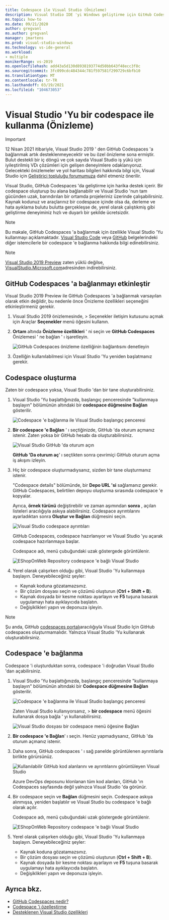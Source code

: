 ```yaml
---
title: Codespace ile Visual Studio (Önizleme)
description: Visual Studio IDE 'yi Windows geliştirme için GitHub Codespaces ile kullanma hakkında bilgi edinin.
ms.topic: how-to
ms.date: 09/21/2020
author: gregvanl
ms.author: gregvanl
manager: jmartens
ms.prod: visual-studio-windows
ms.technology: vs-ide-general
ms.workload:
- multiple
monikerRange: vs-2019
ms.openlocfilehash: add43a5d130d8938193774d50bb643f48ecc3f8c
ms.sourcegitcommit: 3fc099cdc484344c781f597581f299729c6bfb10
ms.translationtype: MT
ms.contentlocale: tr-TR
ms.lasthandoff: 03/19/2021
ms.locfileid: "104673053"
---
```

# <a name="how-to-use-visual-studio-with-a-codespace-preview"></a>Visual Studio 'Yu bir codespace ile kullanma (Önizleme)

> [!Important] 
> 12 Nisan 2021 itibariyle, Visual Studio 2019 ' den GitHub Codespaces 'a bağlanmak artık desteklenmeyecektir ve bu özel önizleme sona ermiştir. Bulut destekli bir iç döngü ve çok sayıda Visual Studio iş yükü için iyileştirilmiş VDı çözümleri için gelişen deneyimlere odaklanıyoruz. Gelecekteki önizlemeler ve yol haritası bilgileri hakkında bilgi için, Visual Studio için [Geliştirici topluluğu forumumuza](https://developercommunity.visualstudio.com/home) dahil etmeniz önerilir. 

Visual Studio, GitHub Codespaces 'da geliştirme için harika destek içerir. Bir codespace oluşturup bu alana bağlanabilir ve Visual Studio 'nun tam gücünden uzak, barındırılan bir ortamda projeleriniz üzerinde çalışabilirsiniz. Kaynak kodunuz ve araçlarınız bir codespace içinde olsa da, derleme ve hata ayıklama bulutu bulutta gerçekleşse de, yerel olarak çalıştıkmiş gibi geliştirme deneyiminiz hızlı ve duyarlı bir şekilde ücretsizdir.

> [!NOTE]
> Bu makale, GitHub Codespaces 'a bağlanmak için özellikle Visual Studio 'Yu kullanmayı açıklamaktadır. [Visual Studio Code](https://docs.github.com/github/developing-online-with-codespaces/connecting-to-your-codespace-from-visual-studio-code) veya [GitHub](https://docs.github.com/github/developing-online-with-codespaces/developing-in-a-codespace) belgelerindeki diğer istemcilerle bir codespace 'e bağlanma hakkında bilgi edinebilirsiniz.

> [!NOTE]
> [Visual Studio 2019 Preview](https://aka.ms/vspreview) zaten yüklü değilse, [VisualStudio.Microsoft.com](https://aka.ms/vspreview)adresinden indirebilirsiniz.

## <a name="enable-connect-to-github-codespaces"></a>GitHub Codespaces 'a bağlanmayı etkinleştir

Visual Studio 2019 Preview ile GitHub Codespaces 'a bağlanmak varsayılan olarak etkin değildir, bu nedenle önce Önizleme özellikleri seçeneğini etkinleştirmeniz gerekir.

1. Visual Studio 2019 önizlemesinde,   >  Seçenekler iletişim kutusunu açmak için Araçlar **Seçenekler** menü öğesini kullanın.

2. **Ortam** altında **Önizleme özellikleri** ' ni seçin ve **GitHub Codespaces** Önizlemesi ' ne bağlan ' ı işaretleyin.

   ![GitHub Codespaces önizleme özelliğinin bağlantısını denetleyin](media/connect-to-github-codespaces-preview-feature.png)

3. Özelliğin kullanılabilmesi için Visual Studio 'Yu yeniden başlatmanız gerekir.

## <a name="create-a-codespace"></a>Codespace oluşturma

Zaten bir codespace yoksa, Visual Studio 'dan bir tane oluşturabilirsiniz.

1. Visual Studio 'Yu başlattığınızda, başlangıç penceresinde "kullanmaya başlayın" bölümünün altındaki bir **codespace düğmesine Bağlan** gösterilir.

   ![Codespace 'e bağlanma ile Visual Studio başlangıç penceresi](media/visual-studio-start-window.png)

2. **Bir codespace 'e Bağlan** ' ı seçtiğinizde, GitHub 'da oturum açmanız istenir. Zaten yoksa bir GitHub hesabı da oluşturabilirsiniz.

   ![Visual Studio GitHub 'da oturum açın](media/visual-studio-sign-in-to-github.png)

   **GitHub 'Da oturum aç**' ı seçtikten sonra çevrimiçi GitHub oturum açma iş akışını izleyin.

3. Hiç bir codespace oluşturmadıysanız, sizden bir tane oluşturmanız istenir.

   "Codespace details" bölümünde, bir **Depo URL 'si** sağlamanız gerekir. GitHub Codespaces, belirtilen depoyu oluşturma sırasında codespace 'e kopyalar.

   Ayrıca, **örnek türünü** değiştirebilir ve zaman aşımından **sonra** , açılan listeleri aracılığıyla askıya alabilirsiniz. Codespace ayrıntılarını ayarladıktan sonra **Oluştur ve Bağlan** düğmesini seçin.

   ![Visual Studio codespace ayrıntıları](media/visual-studio-codespace-details.png)

   GitHub Codespaces, codespace hazırlanıyor ve Visual Studio 'yu açarak codespace hazırlanmaya başlar.

   Codespace adı, menü çubuğundaki uzak göstergede görüntülenir.

   ![EShopOnWeb Repository codespace 'e bağlı Visual Studio](media/visual-studio-eshoponweb-codespace.png)

4. Yerel olarak çalışırken olduğu gibi, Visual Studio 'Yu kullanmaya başlayın. Deneyebileceğiniz şeyler:

   * Kaynak koduna gözatamazsınız.
   * Bir çözüm dosyası seçin ve çözümü oluşturun (**Ctrl + Shift + B**).
   * Kaynak dosyada bir kesme noktası ayarlayın ve **F5** tuşuna basarak uygulamayı hata ayıklayıcıda başlatın.
   * Değişiklikleri yapın ve deponuza işleyin.   

> [!NOTE]
> Şu anda, GitHub [codespaces portalı](https://github.com/codespaces)aracılığıyla Visual Studio Için GitHub codespaces oluşturmamalıdır. Yalnızca Visual Studio 'Yu kullanarak oluşturabilirsiniz.

## <a name="connect-to-a-codespace"></a>Codespace 'e bağlanma

Codespace 'i oluşturduktan sonra, codespace 'i doğrudan Visual Studio 'dan açabilirsiniz.

1. Visual Studio 'Yu başlattığınızda, başlangıç penceresinde "kullanmaya başlayın" bölümünün altındaki bir **Codespace düğmesine Bağlan** gösterilir.

   ![Codespace 'e bağlanma ile Visual Studio başlangıç penceresi](media/visual-studio-start-window.png)

   Zaten Visual Studio kullanıyorsanız,   >  **bir codespace** menü öğesini kullanarak dosya bağla ' yı kullanabilirsiniz.

   ![Visual Studio dosyası bir codespace menü öğesine Bağlan](media/visual-studio-file-connect-to-codespace.png)

2. **Bir codespace 'e Bağlan**' ı seçin. Henüz yapmadıysanız, GitHub 'da oturum açmanız istenir.

3. Daha sonra, GitHub codespaces ' ı sağ panelde görüntülenen ayrıntılarla birlikte görürsünüz.

   ![Kullanılabilir GitHub kod alanlarını ve ayrıntılarını görüntüleyen Visual Studio](media/visual-studio-connect-codespace.png)

   Azure DevOps deposunu klonlanan tüm kod alanları, GitHub 'ın Codespaces sayfasında değil yalnızca Visual Studio 'da görünür.

4. Bir codespace seçin ve **Bağlan** düğmesini seçin. Codespace askıya alınmışsa, yeniden başlatılır ve Visual Studio bu codespace 'e bağlı olarak açılır.

   Codespace adı, menü çubuğundaki uzak göstergede görüntülenir.

   ![EShopOnWeb Repository codespace 'e bağlı Visual Studio](media/visual-studio-eshoponweb-codespace.png)

5. Yerel olarak çalışırken olduğu gibi, Visual Studio 'Yu kullanmaya başlayın. Deneyebileceğiniz şeyler:

   * Kaynak koduna gözatamazsınız.
   * Bir çözüm dosyası seçin ve çözümü oluşturun (**Ctrl + Shift + B**).
   * Kaynak dosyada bir kesme noktası ayarlayın ve **F5** tuşuna basarak uygulamayı hata ayıklayıcıda başlatın.
   * Değişiklikleri yapın ve deponuza işleyin.

<!-- TBD ## Suspend a codespace -->

<!-- TBD ## Disconnect from a codespace -->

## <a name="see-also"></a>Ayrıca bkz.

* [GitHub Codespaces nedir?](codespaces-overview.md)
* [Codespace 'i özelleştirme](customize-codespaces.md)
* [Desteklenen Visual Studio özellikleri](supported-features-codespaces.md)
